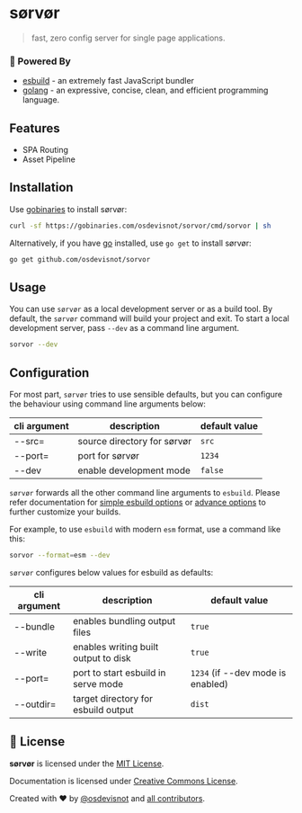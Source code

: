 # sørvør

> fast, zero config server for single page applications.

### :muscle: Powered By

- [esbuild](https://esbuild.github.io/) - an extremely fast JavaScript bundler
- [golang](https://golang.org/) - an expressive, concise, clean, and efficient programming language.

## Features

- SPA Routing
- Asset Pipeline

## Installation

Use [gobinaries](https://gobinaries.com/) to install sørvør:

```bash
curl -sf https://gobinaries.com/osdevisnot/sorvor/cmd/sorvor | sh
```

Alternatively, if you have [go](https://golang.org/) installed, use `go get` to install sørvør:

```bash
go get github.com/osdevisnot/sorvor
```

## Usage

You can use `sørvør` as a local development server or as a build tool. By default, the `sørvør` command will build your project and exit. To start a local development server, pass `--dev` as a command line argument.

```bash
sorvor --dev
```

## Configuration

For most part, `sørvør` tries to use sensible defaults, but you can configure the behaviour using command line arguments below:

| cli argument   | description                 | default value |
| -------------- | --------------------------- | ------------- |
| --src=<value>  | source directory for sørvør | `src`         |
| --port=<value> | port for sørvør             | `1234`        |
| --dev          | enable development mode     | `false`       |

`sørvør` forwards all the other command line arguments to `esbuild`. Please refer documentation for [simple esbuild options](https://esbuild.github.io/api/#simple-options) or [advance options](https://esbuild.github.io/api/#advanced-options) to further customize your builds.

For example, to use `esbuild` with modern `esm` format, use a command like this:

```bash
sorvor --format=esm --dev
```

`sørvør` configures below values for esbuild as defaults:

| cli argument     | description                          | default value                     |
| ---------------- | ------------------------------------ | --------------------------------- |
| --bundle         | enables bundling output files        | `true`                            |
| --write          | enables writing built output to disk | `true`                            |
| --port=<value>   | port to start esbuild in serve mode  | `1234` (if --dev mode is enabled) |
| --outdir=<value> | target directory for esbuild output  | `dist`                            |

## :clinking_glasses: License

**sørvør** is licensed under the [MIT License](http://opensource.org/licenses/MIT).

Documentation is licensed under [Creative Commons License](http://creativecommons.org/licenses/by/4.0/).

Created with ❤️ by [@osdevisnot](https://github.com/osdevisnot) and [all contributors](https://github.com/osdevisnot/sorvor/graphs/contributors).
